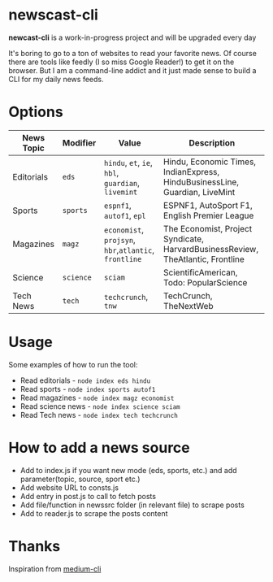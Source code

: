 # newscast-cli

**newcast-cli** is a work-in-progress project and will be upgraded every day

It's boring to go to a ton of websites to read your favorite news. Of course there are tools like feedly (I so miss Google Reader!) to get it on the browser.
But I am a command-line addict and it just made sense to build a CLI for my daily news feeds.

# Options

| News Topic | Modifier  | Value                                                 | Description                                                                     |
| ---------- | --------- | ----------------------------------------------------- | ------------------------------------------------------------------------------- |
| Editorials | `eds`     | `hindu`, `et`, `ie`, `hbl`, `guardian`, `livemint`    | Hindu, Economic Times, IndianExpress, HinduBusinessLine, Guardian, LiveMint     |
| Sports     | `sports`  | `espnf1`, `autof1`, `epl`                             | ESPNF1, AutoSport F1, English Premier League                                    |
| Magazines  | `magz`    | `economist`, `projsyn`, `hbr`,`atlantic`, `frontline` | The Economist, Project Syndicate, HarvardBusinessReview, TheAtlantic, Frontline |
| Science    | `science` | `sciam`                                               | ScientificAmerican, Todo: PopularScience                                        |
| Tech News  | `tech`    | `techcrunch`, `tnw`                                   | TechCrunch, TheNextWeb                                                          |

# Usage

Some examples of how to run the tool:

- Read editorials - `node index eds hindu`
- Read sports - `node index sports autof1`
- Read magazines - `node index magz economist`
- Read science news - `node index science sciam`
- Read Tech news - `node index tech techcrunch`

# How to add a news source

- Add to index.js if you want new mode (eds, sports, etc.) and add parameter(topic, source, sport etc.)
- Add website URL to consts.js
- Add entry in post.js to call to fetch posts
- Add file/function in newssrc folder (in relevant file) to scrape posts
- Add to reader.js to scrape the posts content

# Thanks

Inspiration from [medium-cli](https://github.com/djadmin/medium-cli)
